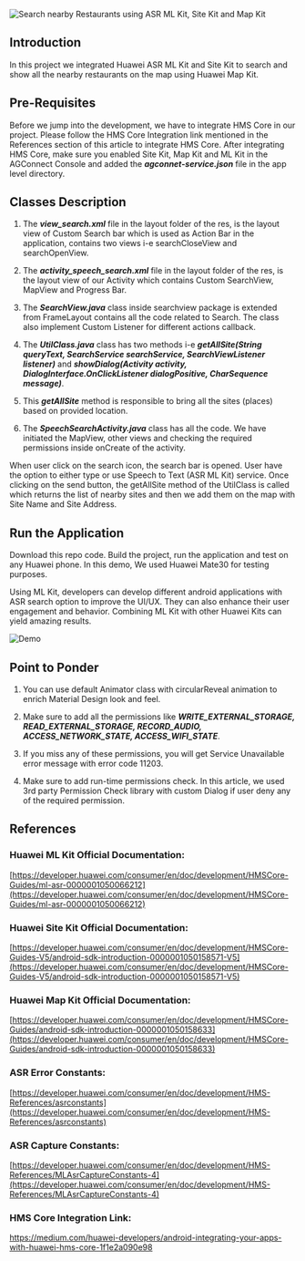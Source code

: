 ![Search nearby Restaurants using ASR ML Kit, Site Kit and Map Kit](https://communityfile-dre.op.hicloud.com/FileServer/getFile/cmtybbs/003/128/487/2640966000003128487.20201117125755.70108487613318357899332351140063:20201117191103:2800:22D0DCB35ACD39964BB731C199E5078E1A7DB76AF474B0D36EB4B78A893216B0.jpg "Search nearby Restaurants using ASR ML Kit, Site Kit and Map Kit")

  

  

  

## Introduction

  

In this project we integrated Huawei ASR ML Kit and Site Kit to search and show all the nearby restaurants on the map using Huawei Map Kit.

  
## Pre-Requisites

  

Before we jump into the development, we have to integrate HMS Core in our project. Please follow the HMS Core Integration link mentioned in the References section of this article to integrate HMS Core. After integrating HMS Core, make sure you enabled Site Kit, Map Kit and ML Kit in the AGConnect Console and added the _**agconnet-service.json**_ file in the app level directory.  


  ## Classes Description

1. The _**view_search.xml**_ file in the layout folder of the res, is the layout view of Custom Search bar which is used as Action Bar in the application, contains two views i-e searchCloseView and searchOpenView.  

2. The _**activity_speech_search.xml**_ file in the layout folder of the res, is the layout view of our Activity which contains Custom SearchView, MapView and Progress Bar.  
3. The **_SearchView.java_** class inside searchview package is extended from FrameLayout contains all the code related to Search. The class also implement Custom Listener for different actions callback.
4. The **_UtilClass.java_** class has two methods i-e _**getAllSite(String queryText, SearchService searchService, SearchViewListener listener)**_ and _**showDialog(Activity activity, DialogInterface.OnClickListener dialogPositive, CharSequence message)**_.
5. This _**getAllSite**_ method is responsible to bring all the sites (places) based on provided location.

6. The _**SpeechSearchActivity.java**_ class has all the code. We have initiated the MapView, other views and checking the required permissions inside onCreate of the activity.

  
  

When user click on the search icon, the search bar is opened. User have the option to either type or use Speech to Text (ASR ML Kit) service. Once clicking on the send button, the getAllSite method of the UtilClass is called which returns the list of nearby sites and then we add them on the map with Site Name and Site Address.

  

  

## Run the Application

  

Download this repo code. Build the project, run the application and test on any Huawei phone. In this demo, We used Huawei Mate30 for testing purposes.

Using ML Kit, developers can develop different android applications with ASR search option to improve the UI/UX. They can also enhance their user engagement and behavior. Combining ML Kit with other Huawei Kits can yield amazing results.

  

![Demo](https://communityfile-dre.op.hicloud.com/FileServer/getFile/cmtybbs/003/128/487/2640966000003128487.20201117135845.58281168978690227851609513881398:20201117191103:2800:69EB41D34262F88638F38245184BFE2BE1A550FC6EACD67ACE0B99B88B099BE4.gif "Demo")

  

## Point to Ponder

  

1.  You can use default Animator class with circularReveal animation to enrich Material Design look and feel.
    
2.  Make sure to add all the permissions like _**WRITE_EXTERNAL_STORAGE, READ_EXTERNAL_STORAGE, RECORD_AUDIO, ACCESS_NETWORK_STATE, ACCESS_WIFI_STATE**_.
    
3.  If you miss any of these permissions, you will get Service Unavailable error message with error code 11203.
    
4.  Make sure to add run-time permissions check. In this article, we used 3rd party Permission Check library with custom Dialog if user deny any of the required permission.
    

  

  

## References

  

### Huawei ML Kit Official Documentation:

[https://developer.huawei.com/consumer/en/doc/development/HMSCore-Guides/ml-asr-0000001050066212](https://developer.huawei.com/consumer/en/doc/development/HMSCore-Guides/ml-asr-0000001050066212)

  

### Huawei Site Kit Official Documentation:

[https://developer.huawei.com/consumer/en/doc/development/HMSCore-Guides-V5/android-sdk-introduction-0000001050158571-V5](https://developer.huawei.com/consumer/en/doc/development/HMSCore-Guides-V5/android-sdk-introduction-0000001050158571-V5)

  

### Huawei Map Kit Official Documentation:

[https://developer.huawei.com/consumer/en/doc/development/HMSCore-Guides/android-sdk-introduction-0000001050158633](https://developer.huawei.com/consumer/en/doc/development/HMSCore-Guides/android-sdk-introduction-0000001050158633)

  

### ASR Error Constants:

[https://developer.huawei.com/consumer/en/doc/development/HMS-References/asrconstants](https://developer.huawei.com/consumer/en/doc/development/HMS-References/asrconstants)

  

### ASR Capture Constants:

[https://developer.huawei.com/consumer/en/doc/development/HMS-References/MLAsrCaptureConstants-4](https://developer.huawei.com/consumer/en/doc/development/HMS-References/MLAsrCaptureConstants-4)

  

### HMS Core Integration Link:

https://medium.com/huawei-developers/android-integrating-your-apps-with-huawei-hms-core-1f1e2a090e98

 
